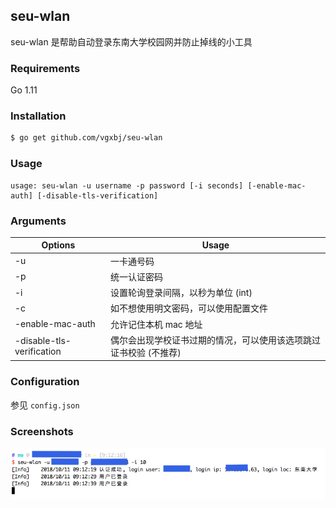 ## seu-wlan

seu-wlan 是帮助自动登录东南大学校园网并防止掉线的小工具

### Requirements

Go 1.11

### Installation

```sh
$ go get github.com/vgxbj/seu-wlan
```

### Usage
```
usage: seu-wlan -u username -p password [-i seconds] [-enable-mac-auth] [-disable-tls-verification]
```

### Arguments
| Options                   | Usage                                                             |
| ------------------------- | ----------------------------------------------------------------- |
| -u                        | 一卡通号码                                                          |
| -p                        | 统一认证密码                                                        |
| -i                        | 设置轮询登录间隔，以秒为单位 (int)                                     |
| -c                        | 如不想使用明文密码，可以使用配置文件                                    |
| -enable-mac-auth          | 允许记住本机 mac 地址                                                |
| -disable-tls-verification | 偶尔会出现学校证书过期的情况，可以使用该选项跳过证书校验 (不推荐)            |

### Configuration
参见 ``config.json``

### Screenshots
![](./.screenshot/seu-wlan-screenshot.jpg)
